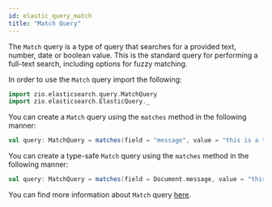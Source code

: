 ```yaml
---
id: elastic_query_match
title: "Match Query"
---
```


The `Match` query is a type of query that searches for a provided text, number, date or boolean value.
This is the standard query for performing a full-text search, including options for fuzzy matching.

In order to use the `Match` query import the following:

```scala
import zio.elasticsearch.query.MatchQuery
import zio.elasticsearch.ElasticQuery._
```

You can create a `Match` query using the `matches` method in the following manner:
```scala
val query: MatchQuery = matches(field = "message", value = "this is a test")
```

You can create a type-safe `Match` query using the `matches` method in the following manner:
```scala
val query: MatchQuery = matches(field = Document.message, value = "this is a test")
```

You can find more information about `Match` query [here](https://www.elastic.co/guide/en/elasticsearch/reference/current/query-dsl-match-query.html#query-dsl-match-query).
